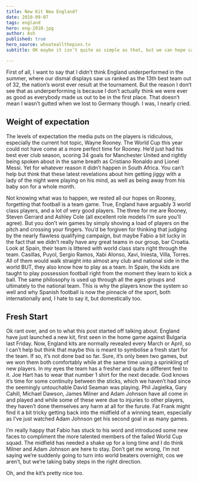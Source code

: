 ```yaml
---
title: New Kit New England?
date: 2010-09-07
tags: england
hero: eng-2010.jpg
author: Ash
published: true
hero_source: whoateallthepies.tv
subtitle: OK maybe it isn’t quite as simple as that, but we can hope can’t we?

---
```

First of all, I want to say that I didn’t think England underperformed in the summer, where our dismal displays saw us ranked as the 13th best team out of 32, the nation’s worst ever result at the tournament. But the reason I don’t see that as underperforming is because I don’t actually think we were ever as good as everybody made us out to be in the first place. That doesn’t mean I wasn’t gutted when we lost to Germany though. I was, I nearly cried.

## Weight of expectation

The levels of expectation the media puts on the players is ridiculous, especially the current hot topic, Wayne Rooney. The World Cup this year could not have come at a more perfect time for Rooney. He’d just had his best ever club season, scoring 34 goals for Manchester United and rightly being spoken about in the same breath as Cristiano Ronaldo and Lionel Messi. Yet for whatever reason it didn’t happen in South Africa. You can’t help but think that these latest revelations about him getting jiggy with a lady of the night were playing on his mind, as well as being away from his baby son for a whole month.

Not knowing what was to happen, we rested all our hopes on Rooney, forgetting that football is a team game. True, England have arguably 3 world class players, and a lot of very good players. The three for me are Rooney, Steven Gerrard and Ashley Cole (all excellent role models I’m sure you’ll agree). But you don’t win games by simply shoving a load of players on the pitch and crossing your fingers. You’d be forgiven for thinking that judging by the nearly flawless qualifying campaign, but maybe Fabio a bit lucky in the fact that we didn’t really have any great teams in our group, bar Croatia. Look at Spain, their team is littered with world class stars right through the team. Casillas, Puyol, Sergio Ramos, Xabi Alonso, Xavi, Iniesta, Villa, Torres. All of them would walk straight into almost any club and national side in the world BUT, they also know how to play as a team. In Spain, the kids are taught to play possession football right from the moment they learn to kick a ball. The same philosophy is used up through all the ages groups and ultimately to the national team. This is why the players know the system so well and why Spanish football is now the pinnacle of the sport, both internationally and, I hate to say it, but domestically too.

## Fresh Start

Ok rant over, and on to what this post started off talking about. England have just launched a new kit, first seen in the home game against Bulgaria last Friday. Now, England kits are normally revealed every March or April, so I can’t help but think that maybe this is meant to symbolise a fresh start for the team. If so, it’s not done bad so far. Sure, it’s only been two games, but we won them both comfortably while at the same time using a sprinkling of new players. In my eyes the team has a fresher and quite a different feel to it. Joe Hart has to wear that number 1 shirt for the next decade. God knows it’s time for some continuity between the sticks, which we haven’t had since the seemingly untouchable David Seaman was playing. Phil Jagielka, Gary Cahill, Michael Dawson, James Milner and Adam Johnson have all come in and played and while some of these were due to injuries to other players, they haven’t done themselves any harm at all for the furute. Fat Frank might find it a bit tricky getting back into the midfield of a winning team, especially as I’ve just watched Adam Johnson get his second goal in as many games.

I’m really happy that Fabio has stuck to his word and introduced some new faces to compliment the more talented members of the failed World Cup squad. The midfield has needed a shake up for a long time and I do think Milner and Adam Johnson are here to stay. Don’t get me wrong, I’m not saying we’re suddenly going to turn into world beaters overnight, cos we aren’t, but we’re taking baby steps in the right direction.

Oh, and the kit’s pretty nice too.